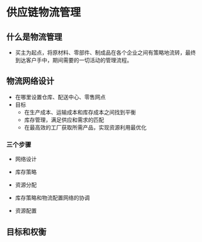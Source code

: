 # 供应链物流管理


##  什么是物流管理

- 买主为起点，将原材料、零部件、制成品在各个企业之间有策略地流转，最终到达客户手中，期间需要的一切活动的管理流程。

## 物流网络设计

- 在哪里设置仓库、配送中心、零售网点
- 目标
    - 在生产成本、运输成本和库存成本之间找到平衡
    - 库存管理，满足供应和需求的匹配
    - 在最高效的工厂获取所需产品，实现资源利用最优化


### 三个步骤

- 网络设计

- 库存策略

- 资源分配


- 库存策略和物流配置网络的协调



- 资源配置


## 目标和权衡

